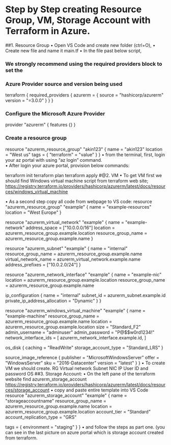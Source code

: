 # Step by Step creating Resource Group, VM, Storage Account  with Terraform in Azure.
##1.	Resource Group
•	 Open VS Code and create new folder (ctrl+O), 
•	Create new file and name it main.tf
•	In the file past below script,
### We strongly recommend using the required providers block to set the
### Azure Provider source and version being used
terraform {
  required_providers {
    azurerm = {
      source  = "hashicorp/azurerm"
      version = "=3.0.0"
    }
  }
}

### Configure the Microsoft Azure Provider
provider "azurerm" {
  features {}
}

### Create a resource group
resource "azurerm_resource_group" "akin123" {
  name     = "akin123"
  location = "West us"
  tags = {
    "terraform" = "value"
  }
}
•	from the terminal, first, login your az portal with using “az login” command.   
•	After login your azure portal, provision below commands:

terraform init
terraform plan
terraform apply
#@2.	VM
•	To get VM first we should find Windows virtual machine script from terraform web site;
https://registry.terraform.io/providers/hashicorp/azurerm/latest/docs/resources/windows_virtual_machine 

•	As a second step copy all code from webpage to VS code:
resource "azurerm_resource_group" "example" {
  name     = "example-resources"
  location = "West Europe"
}

resource "azurerm_virtual_network" "example" {
  name                = "example-network"
  address_space       = ["10.0.0.0/16"]
  location            = azurerm_resource_group.example.location
  resource_group_name = azurerm_resource_group.example.name
}

resource "azurerm_subnet" "example" {
  name                 = "internal"
  resource_group_name  = azurerm_resource_group.example.name
  virtual_network_name = azurerm_virtual_network.example.name
  address_prefixes     = ["10.0.2.0/24"]
}

resource "azurerm_network_interface" "example" {
  name                = "example-nic"
  location            = azurerm_resource_group.example.location
  resource_group_name = azurerm_resource_group.example.name

  ip_configuration {
    name                          = "internal"
    subnet_id                     = azurerm_subnet.example.id
    private_ip_address_allocation = "Dynamic"
  }
}

resource "azurerm_windows_virtual_machine" "example" {
  name                = "example-machine"
  resource_group_name = azurerm_resource_group.example.name
  location            = azurerm_resource_group.example.location
  size                = "Standard_F2"
  admin_username      = "adminuser"
  admin_password      = "P@$$w0rd1234!"
  network_interface_ids = [
    azurerm_network_interface.example.id,
  ]

  os_disk {
    caching              = "ReadWrite"
    storage_account_type = "Standard_LRS"
  }

  source_image_reference {
    publisher = "MicrosoftWindowsServer"
    offer     = "WindowsServer"
    sku       = "2016-Datacenter"
    version   = "latest"
  }
}
•	To create VM we should create.
RG
Virtual network
Subnet
NIC
IP
User ID and password
OS
##3.	Storage Account:
•	On the left pane of the terraform website find azurerm_storage_account
https://registry.terraform.io/providers/hashicorp/azurerm/latest/docs/resources/storage_account 
•	copy and paste entire template into VS Code
  resource "azurerm_storage_account" "example" {
  name                     = "storageaccountname"
  resource_group_name      = azurerm_resource_group.example.name
  location                 = azurerm_resource_group.example.location
  account_tier             = "Standard"
  account_replication_type = "GRS"

  tags = {
    environment = "staging"
  }
}
•	and follow the steps as part one. 
(you can see in the last picture on azure portal which is storage account created from terraform.

